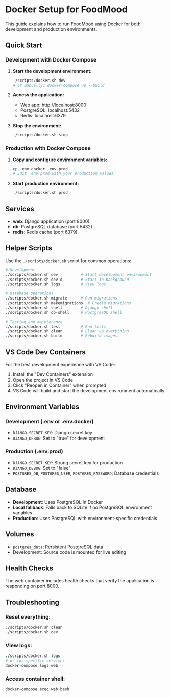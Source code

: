 # Docker Setup for FoodMood

This guide explains how to run FoodMood using Docker for both development and production environments.

## Quick Start

### Development with Docker Compose

1. **Start the development environment:**
   ```bash
   ./scripts/docker.sh dev
   # or manually: docker-compose up --build
   ```

2. **Access the application:**
   - Web app: http://localhost:8000
   - PostgreSQL: localhost:5432
   - Redis: localhost:6379

3. **Stop the environment:**
   ```bash
   ./scripts/docker.sh stop
   ```

### Production with Docker Compose

1. **Copy and configure environment variables:**
   ```bash
   cp .env.docker .env.prod
   # Edit .env.prod with your production values
   ```

2. **Start production environment:**
   ```bash
   ./scripts/docker.sh prod
   ```

## Services

- **web**: Django application (port 8000)
- **db**: PostgreSQL database (port 5432)
- **redis**: Redis cache (port 6379)

## Helper Scripts

Use the `./scripts/docker.sh` script for common operations:

```bash
# Development
./scripts/docker.sh dev          # Start development environment
./scripts/docker.sh dev-d        # Start in background
./scripts/docker.sh logs         # View logs

# Database operations
./scripts/docker.sh migrate      # Run migrations
./scripts/docker.sh makemigrations  # Create migrations
./scripts/docker.sh shell        # Django shell
./scripts/docker.sh db-shell     # PostgreSQL shell

# Testing and maintenance
./scripts/docker.sh test         # Run tests
./scripts/docker.sh clean        # Clean up everything
./scripts/docker.sh build        # Rebuild images
```

## VS Code Dev Containers

For the best development experience with VS Code:

1. Install the "Dev Containers" extension
2. Open the project in VS Code
3. Click "Reopen in Container" when prompted
4. VS Code will build and start the development environment automatically

## Environment Variables

### Development (.env or .env.docker)
- `DJANGO_SECRET_KEY`: Django secret key
- `DJANGO_DEBUG`: Set to "true" for development

### Production (.env.prod)
- `DJANGO_SECRET_KEY`: Strong secret key for production
- `DJANGO_DEBUG`: Set to "false"
- `POSTGRES_DB`, `POSTGRES_USER`, `POSTGRES_PASSWORD`: Database credentials

## Database

- **Development**: Uses PostgreSQL in Docker
- **Local fallback**: Falls back to SQLite if no PostgreSQL environment variables
- **Production**: Uses PostgreSQL with environment-specific credentials

## Volumes

- `postgres_data`: Persistent PostgreSQL data
- Development: Source code is mounted for live editing

## Health Checks

The web container includes health checks that verify the application is responding on port 8000.

## Troubleshooting

### Reset everything:
```bash
./scripts/docker.sh clean
./scripts/docker.sh dev
```

### View logs:
```bash
./scripts/docker.sh logs
# or for specific service:
docker-compose logs web
```

### Access container shell:
```bash
docker-compose exec web bash
```
